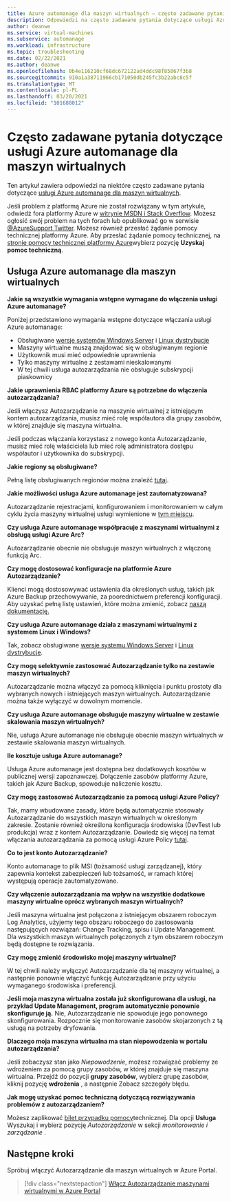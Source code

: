 ```yaml
---
title: Azure automanage dla maszyn wirtualnych — często zadawane pytania
description: Odpowiedzi na często zadawane pytania dotyczące usługi Azure automanage dla maszyn wirtualnych.
author: deanwe
ms.service: virtual-machines
ms.subservice: automanage
ms.workload: infrastructure
ms.topic: troubleshooting
ms.date: 02/22/2021
ms.author: deanwe
ms.openlocfilehash: 0b4e116210cf68dc672122ad4ddc98f85067f3b8
ms.sourcegitcommit: 910a1a38711966cb171050db245fc3b22abc8c5f
ms.translationtype: MT
ms.contentlocale: pl-PL
ms.lasthandoff: 03/20/2021
ms.locfileid: "101688012"
---
```

# <a name="frequently-asked-questions-for-azure-automanage-for-vms"></a>Często zadawane pytania dotyczące usługi Azure automanage dla maszyn wirtualnych

Ten artykuł zawiera odpowiedzi na niektóre często zadawane pytania dotyczące [usługi Azure automanage dla maszyn wirtualnych](automanage-virtual-machines.md).

Jeśli problem z platformą Azure nie został rozwiązany w tym artykule, odwiedź fora platformy Azure w [witrynie MSDN i Stack Overflow](https://azure.microsoft.com/support/forums/). Możesz ogłosić swój problem na tych forach lub opublikować go w serwisie [ @AzureSupport Twitter](https://twitter.com/AzureSupport). Możesz również przesłać żądanie pomocy technicznej platformy Azure. Aby przesłać żądanie pomocy technicznej, na [stronie pomocy technicznej platformy Azure](https://azure.microsoft.com/support/options/)wybierz pozycję **Uzyskaj pomoc techniczną**.


## <a name="azure-automanage-for-virtual-machines"></a>Usługa Azure automanage dla maszyn wirtualnych

**Jakie są wszystkie wymagania wstępne wymagane do włączenia usługi Azure automanage?**

Poniżej przedstawiono wymagania wstępne dotyczące włączania usługi Azure automanage:
- Obsługiwane [wersje systemów Windows Server](automanage-windows-server.md#supported-windows-server-versions) i [Linux dystrybucje](automanage-linux.md#supported-linux-distributions-and-versions)
- Maszyny wirtualne muszą znajdować się w obsługiwanym regionie
- Użytkownik musi mieć odpowiednie uprawnienia
- Tylko maszyny wirtualne z zestawami nieskalowanymi
- W tej chwili usługa autozarządzania nie obsługuje subskrypcji piaskownicy

**Jakie uprawnienia RBAC platformy Azure są potrzebne do włączenia autozarządzania?**

Jeśli włączysz Autozarządzanie na maszynie wirtualnej z istniejącym kontem autozarządzania, musisz mieć rolę współautora dla grupy zasobów, w której znajduje się maszyna wirtualna.

Jeśli podczas włączania korzystasz z nowego konta Autozarządzanie, musisz mieć rolę właściciela lub mieć rolę administratora dostępu współautor i użytkownika do subskrypcji.


**Jakie regiony są obsługiwane?**

Pełną listę obsługiwanych regionów można znaleźć [tutaj](./automanage-virtual-machines.md#supported-regions).


**Jakie możliwości usługa Azure automanage jest zautomatyzowana?**

Autozarządzanie rejestracjami, konfigurowaniem i monitorowaniem w całym cyklu życia maszyny wirtualnej usługi wymienione w [tym miejscu](automanage-virtual-machines.md).

**Czy usługa Azure automanage współpracuje z maszynami wirtualnymi z obsługą usługi Azure Arc?**

Autozarządzanie obecnie nie obsługuje maszyn wirtualnych z włączoną funkcją Arc.

**Czy mogę dostosować konfiguracje na platformie Azure Autozarządzanie?**

Klienci mogą dostosowywać ustawienia dla określonych usług, takich jak Azure Backup przechowywanie, za poorednictwem preferencji konfiguracji. Aby uzyskać pełną listę ustawień, które można zmienić, zobacz [naszą dokumentację.](automanage-virtual-machines.md#customizing-an-environment-using-preferences)


**Czy usługa Azure automanage działa z maszynami wirtualnymi z systemem Linux i Windows?**

Tak, zobacz obsługiwane [wersje systemu Windows Server](automanage-windows-server.md#supported-windows-server-versions) i [Linux dystrybucje](automanage-linux.md#supported-linux-distributions-and-versions).


**Czy mogę selektywnie zastosować Autozarządzanie tylko na zestawie maszyn wirtualnych?**

Autozarządzanie można włączyć za pomocą kliknięcia i punktu prostoty dla wybranych nowych i istniejących maszyn wirtualnych. Autozarządzanie można także wyłączyć w dowolnym momencie.


**Czy usługa Azure automanage obsługuje maszyny wirtualne w zestawie skalowania maszyn wirtualnych?**

Nie, usługa Azure automanage nie obsługuje obecnie maszyn wirtualnych w zestawie skalowania maszyn wirtualnych.


**Ile kosztuje usługa Azure automanage?**

Usługa Azure automanage jest dostępna bez dodatkowych kosztów w publicznej wersji zapoznawczej. Dołączenie zasobów platformy Azure, takich jak Azure Backup, spowoduje naliczenie kosztu.


**Czy mogę zastosować Autozarządzanie za pomocą usługi Azure Policy?**

Tak, mamy wbudowane zasady, które będą automatycznie stosowały Autozarządzanie do wszystkich maszyn wirtualnych w określonym zakresie. Zostanie również określona konfiguracja środowiska (DevTest lub produkcja) wraz z kontem Autozarządzanie. Dowiedz się więcej na temat włączania autozarządzania za pomocą usługi Azure Policy [tutaj](virtual-machines-policy-enable.md).


**Co to jest konto Autozarządzanie?**

Konto automanage to plik MSI (tożsamość usługi zarządzanej), który zapewnia kontekst zabezpieczeń lub tożsamość, w ramach której występują operacje zautomatyzowane.


**Czy włączenie autozarządzania ma wpływ na wszystkie dodatkowe maszyny wirtualne oprócz wybranych maszyn wirtualnych?**

Jeśli maszyna wirtualna jest połączona z istniejącym obszarem roboczym Log Analytics, użyjemy tego obszaru roboczego do zastosowania następujących rozwiązań: Change Tracking, spisu i Update Management. Dla wszystkich maszyn wirtualnych połączonych z tym obszarem roboczym będą dostępne te rozwiązania.


**Czy mogę zmienić środowisko mojej maszyny wirtualnej?**

W tej chwili należy wyłączyć Autozarządzanie dla tej maszyny wirtualnej, a następnie ponownie włączyć funkcję Autozarządzanie przy użyciu wymaganego środowiska i preferencji.


**Jeśli moja maszyna wirtualna została już skonfigurowana dla usługi, na przykład Update Management, program automatycznie ponownie skonfiguruje ją.**
Nie, Autozarządzanie nie spowoduje jego ponownego skonfigurowania. Rozpocznie się monitorowanie zasobów skojarzonych z tą usługą na potrzeby dryfowania.


**Dlaczego moja maszyna wirtualna ma stan niepowodzenia w portalu autozarządzania?**

Jeśli zobaczysz stan jako *Niepowodzenie*, możesz rozwiązać problemy ze wdrożeniem za pomocą grupy zasobów, w której znajduje się maszyna wirtualna. Przejdź do pozycji **grupy zasobów**, wybierz grupę zasobów, kliknij pozycję **wdrożenia** , a następnie  Zobacz szczegóły błędu.

**Jak mogę uzyskać pomoc techniczną dotyczącą rozwiązywania problemów z autozarządzaniem?**

Możesz zaplikować [bilet przypadku pomocy](https://ms.portal.azure.com/#blade/Microsoft_Azure_Support/HelpAndSupportBlade/newsupportrequest)technicznej. Dla opcji **Usługa** Wyszukaj i wybierz pozycję *Autozarządzanie* w sekcji *monitorowanie i zarządzanie* .


## <a name="next-steps"></a>Następne kroki

Spróbuj włączyć Autozarządzanie dla maszyn wirtualnych w Azure Portal.

> [!div class="nextstepaction"]
> [Włącz Autozarządzanie maszynami wirtualnymi w Azure Portal](quick-create-virtual-machines-portal.md)